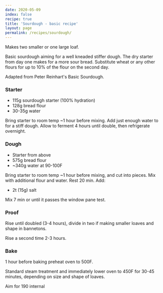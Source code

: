 ```yaml
---
date: 2020-05-09
index: false
recipe: true
title: 'Sourdough - basic recipe'
layout: page
permalink: /recipes/sourdough/
---
```


Makes two smaller or one large loaf.

Basic sourdough aiming for a well kneaded stiffer dough. The dry starter from day one makes for a more sour bread. Substitute wheat or any other flours for up to 10% of the flour on the second day.

Adapted from Peter Reinhart's Basic Sourdough.

### Starter

  * 115g sourdough starter (100% hydration)
  * 128g bread flour
  * 30-35g water

Bring starter to room temp ~1 hour before mixing. Add just enough water to for a stiff dough. Allow to ferment 4 hours until double, then refrigerate overnight.

### Dough

  * Starter from above
  * 575g bread flour
  * ~340g water at 90-100F

Bring starter to room temp ~1 hour before mixing, and cut into pieces. Mix with additional flour and water. Rest 20 min. Add:

  * 2t (15g) salt

Mix 7 min or until it passes the window pane test.

### Proof

Rise until doubled (3-4 hours), divide in two if making smaller loaves and shape in bannetons.

Rise a second time 2-3 hours.

### Bake

1 hour before baking preheat oven to 500F.

Standard steam treatment and immediately lower oven to 450F for 30-45 minutes, depending on size and shape of loaves.

Aim for 190 internal
